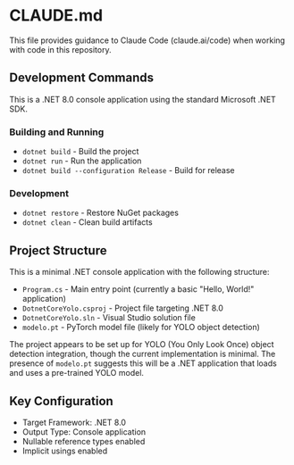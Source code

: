 # CLAUDE.md

This file provides guidance to Claude Code (claude.ai/code) when working with code in this repository.

## Development Commands

This is a .NET 8.0 console application using the standard Microsoft .NET SDK.

### Building and Running
- `dotnet build` - Build the project
- `dotnet run` - Run the application
- `dotnet build --configuration Release` - Build for release

### Development
- `dotnet restore` - Restore NuGet packages
- `dotnet clean` - Clean build artifacts

## Project Structure

This is a minimal .NET console application with the following structure:
- `Program.cs` - Main entry point (currently a basic "Hello, World!" application)
- `DotnetCoreYolo.csproj` - Project file targeting .NET 8.0
- `DotnetCoreYolo.sln` - Visual Studio solution file
- `modelo.pt` - PyTorch model file (likely for YOLO object detection)

The project appears to be set up for YOLO (You Only Look Once) object detection integration, though the current implementation is minimal. The presence of `modelo.pt` suggests this will be a .NET application that loads and uses a pre-trained YOLO model.

## Key Configuration
- Target Framework: .NET 8.0
- Output Type: Console application
- Nullable reference types enabled
- Implicit usings enabled